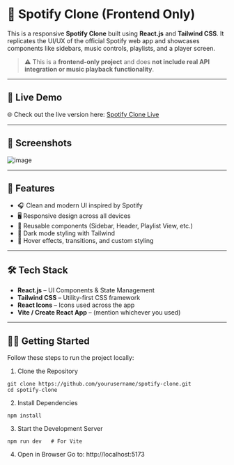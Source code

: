 # 🎵 Spotify Clone (Frontend Only)

This is a responsive **Spotify Clone** built using **React.js** and **Tailwind CSS**. It replicates the UI/UX of the official Spotify web app and showcases components like sidebars, music controls, playlists, and a player screen.

> ⚠️ This is a **frontend-only project** and does **not include real API integration or music playback functionality**.

---

## 🔗 Live Demo

🌐 Check out the live version here: [Spotify Clone Live](https://spotify-clone-henna-tau.vercel.app/)

---

## 📸 Screenshots

![image](https://github.com/user-attachments/assets/01ebd22f-8c3d-4b84-9a97-f3bab92c43cc)

---

## 🚀 Features

- 🎧 Clean and modern UI inspired by Spotify  
- 🖥️ Responsive design across all devices  
- 🧩 Reusable components (Sidebar, Header, Playlist View, etc.)  
- 🌙 Dark mode styling with Tailwind  
- 🎨 Hover effects, transitions, and custom styling

---

## 🛠️ Tech Stack

- **React.js** – UI Components & State Management  
- **Tailwind CSS** – Utility-first CSS framework  
- **React Icons** – Icons used across the app  
- **Vite / Create React App** – (mention whichever you used)

---

## 🧑‍💻 Getting Started

Follow these steps to run the project locally:

1. Clone the Repository
```
git clone https://github.com/yourusername/spotify-clone.git
cd spotify-clone
```
2. Install Dependencies
```
npm install
```
3. Start the Development Server
```
npm run dev   # For Vite
```
4. Open in Browser
Go to: http://localhost:5173








